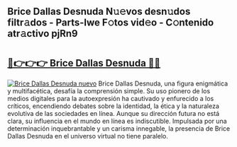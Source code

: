 ## Brice Dallas Desnuda N𝚞𝚎vos desn𝚞dos filtr𝚊dos - Parts-Iwe F𝚘tos vid𝚎o - C𝚘ntenido atr𝚊ctivo pjRn9

# <h2><a href="http://mb2sg8l.tromn.icu/?c=Brice+Dallas+Desnuda">🔗👉👉👉 Brice Dallas Desnuda 🔗🔗</a></h2>

[![Brice Dallas Desnuda nuevo](https://i.imgur.com/pEAQMta.gif)](http://mb2sg8l.tromn.icu/?c=Brice+Dallas+Desnuda)
Brice Dallas Desnuda, una figura enigmática y multifacética, desafía la comprensión simple. Su uso pionero de los medios digitales para la autoexpresión ha cautivado y enfurecido a los críticos, encendiendo debates sobre la identidad, la ética y la naturaleza evolutiva de las sociedades en línea. Aunque su dirección futura no está clara, su influencia en el mundo en línea es indiscutible. Impulsada por una determinación inquebrantable y un carisma innegable, la presencia de Brice Dallas Desnuda en el universo virtual no tiene paralelo.
